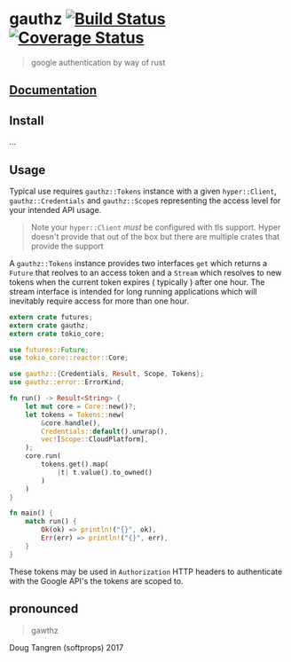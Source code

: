 # gauthz [![Build Status](https://travis-ci.org/softprops/gauthz.svg?branch=master)](https://travis-ci.org/softprops/gauthz) [![Coverage Status](https://coveralls.io/repos/github/softprops/gauthz/badge.svg)](https://coveralls.io/github/softprops/gauthz)

> google authentication by way of rust

## [Documentation](https://softprops.github.io/gauthz)

## Install

...

## Usage

Typical use requires `gauthz::Tokens` instance with a given `hyper::Client`,
`gauthz::Credentials` and `gauthz::Scope`s representing the access level for
your intended API usage.

> Note your `hyper::Client` _must_ be configured with tls support. Hyper doesn't
provide that out of the box but there are multiple crates that provide the support

A `gauthz::Tokens` instance provides two interfaces `get` which returns a `Future`
that reolves to an access token and a `Stream` which resolves to new tokens when
the current token expires ( typically ) after one hour. The stream interface is
intended for long running applications which will inevitably require access for more
than one hour.

```rust
extern crate futures;
extern crate gauthz;
extern crate tokio_core;

use futures::Future;
use tokio_core::reactor::Core;

use gauthz::{Credentials, Result, Scope, Tokens};
use gauthz::error::ErrorKind;

fn run() -> Result<String> {
    let mut core = Core::new()?;
    let tokens = Tokens::new(
        &core.handle(),
        Credentials::default().unwrap(),
        vec![Scope::CloudPlatform],
    );
    core.run(
        tokens.get().map(
            |t| t.value().to_owned()
        )
    )
}

fn main() {
    match run() {
        Ok(ok) => println!("{}", ok),
        Err(err) => println!("{}", err),
    }
}
```

These tokens may be used in `Authorization` HTTP headers to authenticate with
the Google API's the tokens are scoped to.

## pronounced

> gawthz

Doug Tangren (softprops) 2017